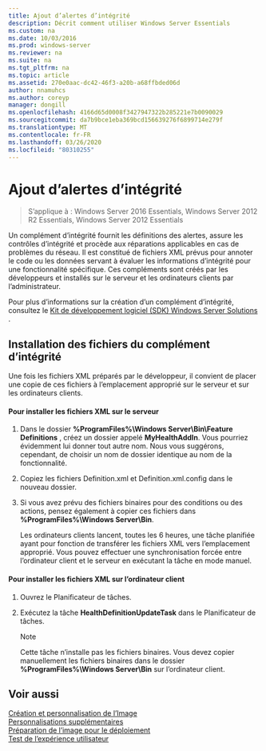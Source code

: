 ```yaml
---
title: Ajout d’alertes d’intégrité
description: Décrit comment utiliser Windows Server Essentials
ms.custom: na
ms.date: 10/03/2016
ms.prod: windows-server
ms.reviewer: na
ms.suite: na
ms.tgt_pltfrm: na
ms.topic: article
ms.assetid: 270e0aac-dc42-46f3-a20b-a68ffbded06d
author: nnamuhcs
ms.author: coreyp
manager: dongill
ms.openlocfilehash: 4166d65d0008f3427947322b285221e7b0090029
ms.sourcegitcommit: da7b9bce1eba369bcd156639276f6899714e279f
ms.translationtype: MT
ms.contentlocale: fr-FR
ms.lasthandoff: 03/26/2020
ms.locfileid: "80310255"
---
```

# <a name="add-health-alerts"></a>Ajout d’alertes d’intégrité

>S’applique à : Windows Server 2016 Essentials, Windows Server 2012 R2 Essentials, Windows Server 2012 Essentials

Un complément d’intégrité fournit les définitions des alertes, assure les contrôles d’intégrité et procède aux réparations applicables en cas de problèmes du réseau. Il est constitué de fichiers XML prévus pour annoter le code ou les données servant à évaluer les informations d’intégrité pour une fonctionnalité spécifique. Ces compléments sont créés par les développeurs et installés sur le serveur et les ordinateurs clients par l’administrateur.  
  
 Pour plus d’informations sur la création d’un complément d’intégrité, consultez le [Kit de développement logiciel (SDK) Windows Server Solutions](https://go.microsoft.com/fwlink/?LinkID=248648) .  
  
## <a name="installing-health-add-in-files"></a>Installation des fichiers du complément d’intégrité  
 Une fois les fichiers XML préparés par le développeur, il convient de placer une copie de ces fichiers à l’emplacement approprié sur le serveur et sur les ordinateurs clients.  
  
#### <a name="to-install-the-xml-files-on-the-server"></a>Pour installer les fichiers XML sur le serveur  
  
1. Dans le dossier **%ProgramFiles%\Windows Server\Bin\Feature Definitions** , créez un dossier appelé **MyHealthAddIn**. Vous pourriez évidemment lui donner tout autre nom. Nous vous suggérons, cependant, de choisir un nom de dossier identique au nom de la fonctionnalité.  
  
2. Copiez les fichiers Definition.xml et Definition.xml.config dans le nouveau dossier.  
  
3. Si vous avez prévu des fichiers binaires pour des conditions ou des actions, pensez également à copier ces fichiers dans **%ProgramFiles%\Windows Server\Bin**.  
  
   Les ordinateurs clients lancent, toutes les 6 heures, une tâche planifiée ayant pour fonction de transférer les fichiers XML vers l’emplacement approprié. Vous pouvez effectuer une synchronisation forcée entre l’ordinateur client et le serveur en exécutant la tâche en mode manuel.  
  
#### <a name="to-install-the-xml-files-on-the-client-computer"></a>Pour installer les fichiers XML sur l’ordinateur client  
  
1.  Ouvrez le Planificateur de tâches.  
  
2.  Exécutez la tâche **HealthDefinitionUpdateTask** dans le Planificateur de tâches.  
  
    > [!NOTE]
    >  Cette tâche n’installe pas les fichiers binaires. Vous devez copier manuellement les fichiers binaires dans le dossier **%ProgramFiles%\Windows Server\Bin** sur l’ordinateur client.  
  
## <a name="see-also"></a>Voir aussi  
 [Création et personnalisation de l’Image](Creating-and-Customizing-the-Image.md)   
 [Personnalisations supplémentaires](Additional-Customizations.md)   
 [Préparation de l’image pour le déploiement](Preparing-the-Image-for-Deployment.md)   
 [Test de l’expérience utilisateur](Testing-the-Customer-Experience.md)